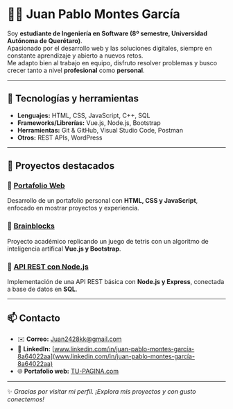 # 👨‍💻 Juan Pablo Montes García  

Soy **estudiante de Ingeniería en Software (8º semestre, Universidad Autónoma de Querétaro)**.  
Apasionado por el desarrollo web y las soluciones digitales, siempre en constante aprendizaje y abierto a nuevos retos.  
Me adapto bien al trabajo en equipo, disfruto resolver problemas y busco crecer tanto a nivel **profesional** como **personal**.  

---

## 🚀 Tecnologías y herramientas  

- **Lenguajes:** HTML, CSS, JavaScript, C++, SQL  
- **Frameworks/Librerías:** Vue.js, Node.js, Bootstrap  
- **Herramientas:** Git & GitHub, Visual Studio Code, Postman  
- **Otros:** REST APIs, WordPress  

---

## 📂 Proyectos destacados  

### 🔹 [Portafolio Web](https://github.com/TUUSUARIO/portafolio-web)  
Desarrollo de un portafolio personal con **HTML, CSS y JavaScript**, enfocado en mostrar proyectos y experiencia.  

### 🔹 [Brainblocks](https://github.com/TUUSUARIO/proyecto-vue)  
Proyecto académico replicando un juego de tetris con un algoritmo de inteligencia artifical **Vue.js y Bootstrap**.  

### 🔹 [API REST con Node.js](https://github.com/TUUSUARIO/api-node)  
Implementación de una API REST básica con **Node.js y Express**, conectada a base de datos en **SQL**.  

---

## 📫 Contacto  
- ✉️ **Correo:** Juan2428kk@gmail.com 
- 💼 **LinkedIn:** [www.linkedin.com/in/juan-pablo-montes-garcía-8a64022aa](www.linkedin.com/in/juan-pablo-montes-garcía-8a64022aa)  
- 🌐 **Portafolio web:** [TU-PAGINA.com](https://TU-PAGINA.com)  

---

✨ _Gracias por visitar mi perfil. ¡Explora mis proyectos y con gusto conectemos!_  

